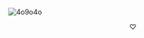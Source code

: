 ![4o9o4o](https://github.com/Inmymonochromeworld/Inmymonochromeworld/blob/2e9b03f6d66e4eba8a434aee48348d3007dccf8e/3.2-2.gif)
<div align="center">
♡
